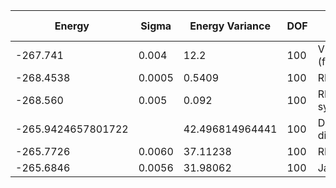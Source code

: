 | Energy             | Sigma  | Energy Variance   | DOF | Method                                | Data Repository |
|--------------------|--------|-------------------|-----|---------------------------------------|-----------------|
| -267.741           | 0.004  | 12.2              | 100 | VMC with fermions (flux+neel+Jastrow) |                 |
| -268.4538          | 0.0005 | 0.5409            | 100 | RNN                                   |                 |
| -268.560           | 0.005  | 0.092             | 100 | RNN + translational symmetry          |                 |
| -265.9424657801722 |        | 42.496814964441   | 100 | DMRG (bond dimension = 1024)          |                 |
| -265.7726          | 0.0060 | 37.11238          | 100 | RBM (alpha = 1)                       |                 |
| -265.6846          | 0.0056 | 31.98062          | 100 | Jastrow baseline                      |                 |
